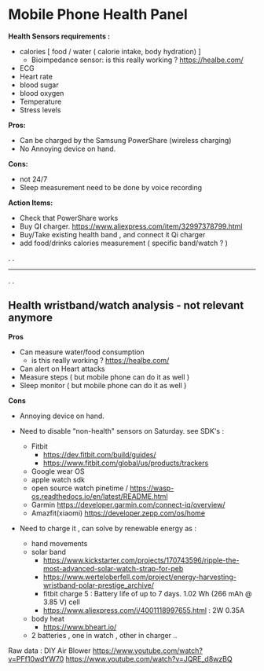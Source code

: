 # Mobile Phone Health Panel

**Health Sensors requirements :**

- calories [ food / water ( calorie intake, body hydration) ]
  - Bioimpedance sensor: is this really working ? https://healbe.com/
- ECG
- Heart rate
- blood sugar
- blood oxygen
- Temperature
- Stress levels

**Pros:**
- Can be charged by the Samsung PowerShare (wireless charging)
- No Annoying device on hand.
  
**Cons:**
- not 24/7
- Sleep measurement need to be done by voice recording

**Action Items:**

- Check that PowerShare works
- Buy QI charger. https://www.aliexpress.com/item/32997378799.html
- Buy/Take existing health band , and connect it Qi charger 
- add food/drinks calories measurement ( specific band/watch ? ) 

.
.
  
------------------------------------------
.
.

Health wristband/watch analysis - not relevant anymore
---------

**Pros**
- Can measure water/food consumption
  - is this really working ? https://healbe.com/
- Can alert on Heart attacks 
- Measure steps ( but mobile phone can do it as well )
- Sleep monitor ( but mobile phone can do it as well )

**Cons**
- Annoying device on hand.
  
- Need to disable "non-health" sensors on Saturday. see SDK's :
  - Fitbit
    - https://dev.fitbit.com/build/guides/
    - https://www.fitbit.com/global/us/products/trackers     
  - Google wear OS
  - apple watch sdk
  - open source watch pinetime / https://wasp-os.readthedocs.io/en/latest/README.html
  - Garmin https://developer.garmin.com/connect-iq/overview/
  - Amazfit(xiaomi) https://developer.zepp.com/os/home
    
- Need to charge it , can solve by renewable energy as :
   - hand movements
   - solar band
     - https://www.kickstarter.com/projects/170743596/ripple-the-most-advanced-solar-watch-strap-for-peb
     - https://www.werteloberfell.com/project/energy-harvesting-wristband-polar-prestige_archive/
     - fitbit charge 5 : Battery life of up to 7 days.  1.02 Wh (266 mAh @ 3.85 V) cell
     - https://www.aliexpress.com/i/4001118997655.html : 2W 0.35A     
   - body heat
     - https://www.bheart.io/
   - 2 batteries , one in watch , other in charger ..

Raw data : DIY Air Blower
https://www.youtube.com/watch?v=PFf10wdYW70
https://www.youtube.com/watch?v=JQRE_d8wzBQ

